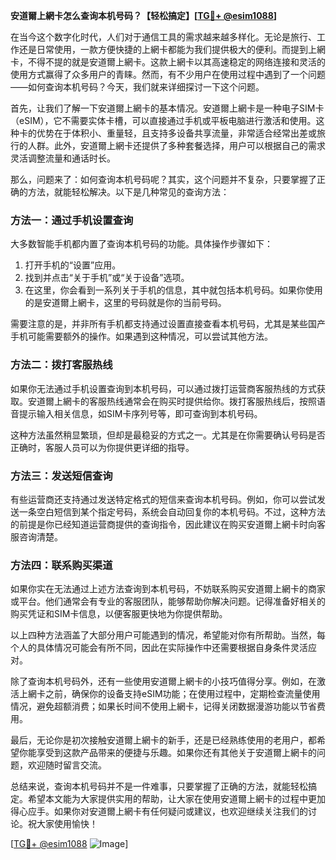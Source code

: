 **安道爾上網卡怎么查询本机号码？【轻松搞定】[[TG💪+ @esim1088](https://t.me/s/esim1088)]**

在当今这个数字化时代，人们对于通信工具的需求越来越多样化。无论是旅行、工作还是日常使用，一款方便快捷的上網卡都能为我们提供极大的便利。而提到上網卡，不得不提的就是安道爾上網卡。这款上網卡以其高速稳定的网络连接和灵活的使用方式赢得了众多用户的青睐。然而，有不少用户在使用过程中遇到了一个问题——如何查询本机号码？今天，我们就来详细探讨一下这个问题。

首先，让我们了解一下安道爾上網卡的基本情况。安道爾上網卡是一种电子SIM卡（eSIM），它不需要实体卡槽，可以直接通过手机或平板电脑进行激活和使用。这种卡的优势在于体积小、重量轻，且支持多设备共享流量，非常适合经常出差或旅行的人群。此外，安道爾上網卡还提供了多种套餐选择，用户可以根据自己的需求灵活调整流量和通话时长。

那么，问题来了：如何查询本机号码呢？其实，这个问题并不复杂，只要掌握了正确的方法，就能轻松解决。以下是几种常见的查询方法：

### 方法一：通过手机设置查询

大多数智能手机都内置了查询本机号码的功能。具体操作步骤如下：

1. 打开手机的“设置”应用。
2. 找到并点击“关于手机”或“关于设备”选项。
3. 在这里，你会看到一系列关于手机的信息，其中就包括本机号码。如果你使用的是安道爾上網卡，这里的号码就是你的当前号码。

需要注意的是，并非所有手机都支持通过设置直接查看本机号码，尤其是某些国产手机可能需要额外的操作。如果遇到这种情况，可以尝试其他方法。

### 方法二：拨打客服热线

如果你无法通过手机设置查询到本机号码，可以通过拨打运营商客服热线的方式获取。安道爾上網卡的客服热线通常会在购买时提供给你。拨打客服热线后，按照语音提示输入相关信息，如SIM卡序列号等，即可查询到本机号码。

这种方法虽然稍显繁琐，但却是最稳妥的方式之一。尤其是在你需要确认号码是否正确时，客服人员可以为你提供更详细的指导。

### 方法三：发送短信查询

有些运营商还支持通过发送特定格式的短信来查询本机号码。例如，你可以尝试发送一条空白短信到某个指定号码，系统会自动回复你的本机号码。不过，这种方法的前提是你已经知道运营商提供的查询指令，因此建议在购买安道爾上網卡时向客服咨询清楚。

### 方法四：联系购买渠道

如果你实在无法通过上述方法查询到本机号码，不妨联系购买安道爾上網卡的商家或平台。他们通常会有专业的客服团队，能够帮助你解决问题。记得准备好相关的购买凭证和SIM卡信息，以便客服更快地为你提供帮助。

以上四种方法涵盖了大部分用户可能遇到的情况，希望能对你有所帮助。当然，每个人的具体情况可能会有所不同，因此在实际操作中还需要根据自身条件灵活应对。

除了查询本机号码外，还有一些使用安道爾上網卡的小技巧值得分享。例如，在激活上網卡之前，确保你的设备支持eSIM功能；在使用过程中，定期检查流量使用情况，避免超额消费；如果长时间不使用上網卡，记得关闭数据漫游功能以节省费用。

最后，无论你是初次接触安道爾上網卡的新手，还是已经熟练使用的老用户，都希望你能享受到这款产品带来的便捷与乐趣。如果你还有其他关于安道爾上網卡的问题，欢迎随时留言交流。

总结来说，查询本机号码并不是一件难事，只要掌握了正确的方法，就能轻松搞定。希望本文能为大家提供实用的帮助，让大家在使用安道爾上網卡的过程中更加得心应手。如果你对安道爾上網卡有任何疑问或建议，也欢迎继续关注我们的讨论。祝大家使用愉快！

[[TG💪+ @esim1088](https://t.me/s/esim1088) ![Image](https://i.postimg.cc/4NQfJmqS/Snipaste-2025-05-13-00-14-12.png)]